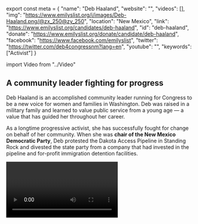 export const meta = {
  "name": "Deb Haaland",
  "website": "",
  "videos": [],
  "img": "https://www.emilyslist.org/i/images/Deb-Haaland.png/@zx_250@zy_250",
  "location": "New Mexico",
  "link": "https://www.emilyslist.org/candidates/deb-haaland",
  "id": "deb-haaland",
  "donate": "https://www.emilyslist.org/donate/candidate/deb-haaland",
  "facebook": "https://www.facebook.com/emilyslist",
  "twitter": "https://twitter.com/deb4congressnm?lang=en",
  "youtube": "",
  "keywords": ["Activist"]
}

import Video from "../Video"

## A community leader fighting for progress

Deb Haaland is an accomplished community leader running for Congress to be a new voice for women and families in Washington. Deb was raised in a military family and learned to value public service from a young age — a value that has guided her throughout her career.

As a longtime progressive activist, she has successfully fought for change on behalf of her community. When she was **chair of the New Mexico Democratic Party**, Deb protested the Dakota Access Pipeline in Standing Rock and divested the state party from a company that had invested in the pipeline and for-profit immigration detention facilities.


<Video id="AKxj7PXT0hs" />

Deb is a member of the Laguna Pueblo tribe who lives in Albuquerque and is a proud single mom of an LGBTQ daughter.


## A champion for New Mexico’s working families

Deb is driven by her desire to fight for policies that expand economic opportunity for hard-working New Mexicans and to serve as a voice at the table for those whose voices are often underrepresented. “I’m running for Congress to bring opportunities to New Mexican families like mine: families who have struggled, who have worked tirelessly just to get by,” she has said. Deb’s priorities include protecting and expanding quality affordable health care, increasing funding for public education, fighting discrimination in all its forms, and other progressive policies that help expand economic opportunity for working families. “In Congress, I want to take my experience and fight to expand support for families who are hurting,” she has said.

## A must-win race for an open seat

Deb is running to fill the seat left open by EMILY’s List-endorsed New Mexico gubernatorial candidate Michelle Lujan Grisham. Following her win in the Democratic primary, Deb has shown she has what it takes to deliver this must-win seat for Democrats to take back the House. She also could make history as the first Native American woman to serve in Congress. “I am not running just to make history — although it is way past time for a voice like mine,” she has said. The EMILY’s List community is proud to stand with this champion for progress in her fight to represent New Mexicans in Washington.
